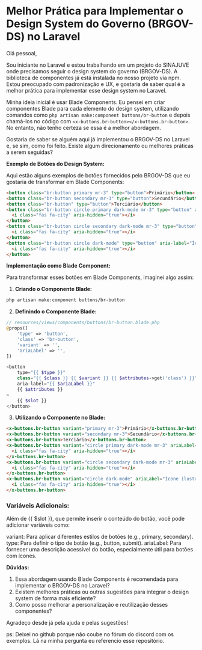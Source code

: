# Melhor Prática para Implementar o Design System do Governo (BRGOV-DS) no Laravel

Olá pessoal,

Sou iniciante no Laravel e estou trabalhando em um projeto do SINAJUVE onde precisamos seguir o design system do governo (BRGOV-DS). A biblioteca de componentes já está instalada no nosso projeto via npm. Estou preocupado com padronização e UX, e gostaria de saber qual é a melhor prática para implementar esse design system no Laravel.

Minha ideia inicial é usar Blade Components. Eu pensei em criar componentes Blade para cada elemento do design system, utilizando comandos como `php artisan make:component buttons/br-button` e depois chamá-los no código com `<x-buttons.br-button></x-buttons.br-button>`. No entanto, não tenho certeza se essa é a melhor abordagem.

Gostaria de saber se alguém aqui já implementou o BRGOV-DS no Laravel e, se sim, como foi feito. Existe algum direcionamento ou melhores práticas a serem seguidas?

**Exemplo de Botões do Design System:**

Aqui estão alguns exemplos de botões fornecidos pelo BRGOV-DS que eu gostaria de transformar em Blade Components:

```html
<button class="br-button primary mr-3" type="button">Primário</button>
<button class="br-button secondary mr-3" type="button">Secundário</button>
<button class="br-button" type="button">Terciário</button>
<button class="br-button circle primary dark-mode mr-3" type="button" aria-label="Ícone ilustrativo">
  <i class="fas fa-city" aria-hidden="true"></i>
</button>
<button class="br-button circle secondary dark-mode mr-3" type="button" aria-label="Ícone ilustrativo">
  <i class="fas fa-city" aria-hidden="true"></i>
</button>
<button class="br-button circle dark-mode" type="button" aria-label="Ícone ilustrativo">
  <i class="fas fa-city" aria-hidden="true"></i>
</button>
```

**Implementação como Blade Component:**

Para transformar esses botões em Blade Components, imaginei algo assim:

1. **Criando o Componente Blade:**

```bash
php artisan make:component buttons/br-button
```

2. **Definindo o Componente Blade:**

```php
// resources/views/components/buttons/br-button.blade.php
@props([
    'type' => 'button',
    'class' => 'br-button',
    'variant' => '',
    'ariaLabel' => '',
])

<button 
    type="{{ $type }}" 
    class="{{ $class }} {{ $variant }} {{ $attributes->get('class') }}"
    aria-label="{{ $ariaLabel }}"
    {{ $attributes }}
>
    {{ $slot }}
</button>
```

3. **Utilizando o Componente no Blade:**

```html
<x-buttons.br-button variant="primary mr-3">Primário</x-buttons.br-button>
<x-buttons.br-button variant="secondary mr-3">Secundário</x-buttons.br-button>
<x-buttons.br-button>Terciário</x-buttons.br-button>
<x-buttons.br-button variant="circle primary dark-mode mr-3" ariaLabel="Ícone ilustrativo">
  <i class="fas fa-city" aria-hidden="true"></i>
</x-buttons.br-button>
<x-buttons.br-button variant="circle secondary dark-mode mr-3" ariaLabel="Ícone ilustrativo">
  <i class="fas fa-city" aria-hidden="true"></i>
</x-buttons.br-button>
<x-buttons.br-button variant="circle dark-mode" ariaLabel="Ícone ilustrativo">
  <i class="fas fa-city" aria-hidden="true"></i>
</x-buttons.br-button>
```

### Variáveis Adicionais:

Além de {{ $slot }}, que permite inserir o conteúdo do botão, você pode adicionar variáveis como:

variant: Para aplicar diferentes estilos de botões (e.g., primary, secondary).
type: Para definir o tipo de botão (e.g., button, submit).
ariaLabel: Para fornecer uma descrição acessível do botão, especialmente útil para botões com ícones.


**Dúvidas:**

1. Essa abordagem usando Blade Components é recomendada para implementar o BRGOV-DS no Laravel?
2. Existem melhores práticas ou outras sugestões para integrar o design system de forma mais eficiente?
3. Como posso melhorar a personalização e reutilização desses componentes?

Agradeço desde já pela ajuda e pelas sugestões!


ps: Deixei no github porque não coube no fórum do discord com os exemplos. Lá na minha pergunta eu referencio esse repositório.
